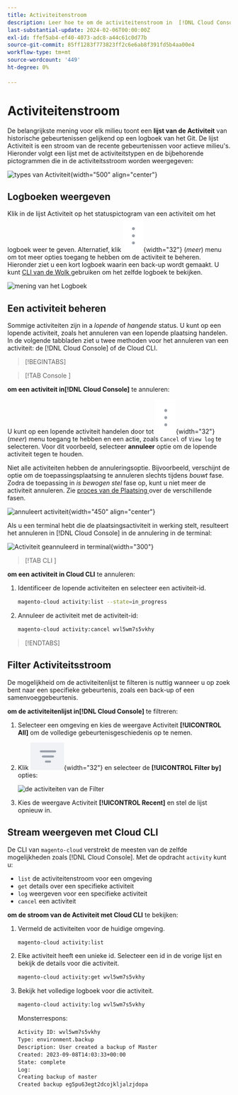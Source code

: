 ```yaml
---
title: Activiteitenstroom
description: Leer hoe te om de activiteitenstroom in  [!DNL Cloud Console]  of Cloud CLI voor Adobe Commerce op de infrastructuur van de Wolk te lezen.
last-substantial-update: 2024-02-06T00:00:00Z
exl-id: ffef5ab4-ef40-4073-adc8-a44c61c0d77b
source-git-commit: 85ff1283f773823ff2c6e6ab8f391fd5b4aa00e4
workflow-type: tm+mt
source-wordcount: '449'
ht-degree: 0%

---
```


# Activiteitenstroom

De belangrijkste mening voor elk milieu toont een **lijst van de Activiteit** van historische gebeurtenissen gelijkend op een logboek van het Git. De lijst Activiteit is een stroom van de recente gebeurtenissen voor actieve milieu&#39;s. Hieronder volgt een lijst met de activiteitstypen en de bijbehorende pictogrammen die in de activiteitsstroom worden weergegeven:

![ types van Activiteit ](../../assets/activity-types.svg){width="500" align="center"}

## Logboeken weergeven

Klik in de lijst Activiteit op het statuspictogram van een activiteit om het logboek weer te geven. Alternatief, klik ![ Meer ](../../assets/icon-more.png){width="32"} (_meer_) menu om tot meer opties toegang te hebben om de activiteit te beheren. Hieronder ziet u een kort logboek waarin een back-up wordt gemaakt. U kunt [ CLI van de Wolk ](#activity-stream-with-cloud-cli) gebruiken om het zelfde logboek te bekijken.

![ mening van het Logboek ](../../assets/log-view.png)

## Een activiteit beheren

Sommige activiteiten zijn in a _lopende_ of _hangende_ status. U kunt op een lopende activiteit, zoals het annuleren van een lopende plaatsing handelen. In de volgende tabbladen ziet u twee methoden voor het annuleren van een activiteit: de [!DNL Cloud Console] of de Cloud CLI.

>[!BEGINTABS]

>[!TAB  Console ]

**om een activiteit in[!DNL Cloud Console]** te annuleren:

U kunt op een lopende activiteit handelen door tot ![ Meer ](../../assets/icon-more.png){width="32"} (_meer_) menu toegang te hebben en een actie, zoals `Cancel` of `View log` te selecteren. Voor dit voorbeeld, selecteer **annuleer** optie om de lopende activiteit tegen te houden.

Niet alle activiteiten hebben de annuleringsoptie. Bijvoorbeeld, verschijnt de optie om de toepassingsplaatsing te annuleren slechts tijdens _bouwt_ fase. Zodra de toepassing in _is bewogen stel_ fase op, kunt u niet meer de activiteit annuleren. Zie [ proces van de Plaatsing ](../deploy/process.md) over de verschillende fasen.

![ annuleert activiteit ](../../assets/activity-icons/cancel-activity.png){width="450" align="center"}

Als u een terminal hebt die de plaatsingsactiviteit in werking stelt, resulteert het annuleren in [!DNL Cloud Console] in de annulering in de terminal:

![ Activiteit geannuleerd in terminal ](../../assets/activity-icons/activity-cancelled.png){width="300"}

>[!TAB  CLI ]

**om een activiteit in Cloud CLI** te annuleren:

1. Identificeer de lopende activiteiten en selecteer een activiteit-id.

   ```bash
   magento-cloud activity:list --state=in_progress
   ```

1. Annuleer de activiteit met de activiteit-id:

   ```bash
   magento-cloud activity:cancel wvl5wm7s5vkhy
   ```

>[!ENDTABS]

## Filter Activiteitsstroom

De mogelijkheid om de activiteitenlijst te filteren is nuttig wanneer u op zoek bent naar een specifieke gebeurtenis, zoals een back-up of een samenvoeggebeurtenis.

**om de activiteitenlijst in[!DNL Cloud Console]** te filtreren:

1. Selecteer een omgeving en kies de weergave Activiteit **[!UICONTROL All]** om de volledige gebeurtenisgeschiedenis op te nemen.

1. Klik ![ Filter door ](../../assets/icon-filterby.png){width="32"} en selecteer de **[!UICONTROL Filter by]** opties:

   ![ de activiteiten van de Filter ](../../assets/activity-filter.png)

1. Kies de weergave Activiteit **[!UICONTROL Recent]** en stel de lijst opnieuw in.

## Stream weergeven met Cloud CLI

De CLI van `magento-cloud` verstrekt de meesten van de zelfde mogelijkheden zoals [!DNL Cloud Console]. Met de opdracht `activity` kunt u:

- `list` de activiteitenstroom voor een omgeving
- `get` details over een specifieke activiteit
- `log` weergeven voor een specifieke activiteit
- `cancel` een activiteit

**om de stroom van de Activiteit met Cloud CLI** te bekijken:

1. Vermeld de activiteiten voor de huidige omgeving.

   ```bash
   magento-cloud activity:list
   ```

1. Elke activiteit heeft een unieke id. Selecteer een id in de vorige lijst en bekijk de details voor die activiteit.

   ```bash
   magento-cloud activity:get wvl5wm7s5vkhy
   ```

1. Bekijk het volledige logboek voor die activiteit.

   ```bash
   magento-cloud activity:log wvl5wm7s5vkhy
   ```

   Monsterrespons:

   ```bash
   Activity ID: wvl5wm7s5vkhy
   Type: environment.backup
   Description: User created a backup of Master
   Created: 2023-09-08T14:03:33+00:00
   State: complete
   Log:
   Creating backup of master
   Created backup eg5pu63egt2dcojkljalzjdopa
   ```
